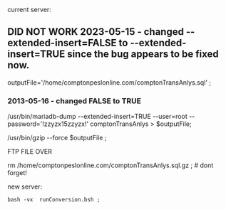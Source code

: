 
current server:

##   DID NOT WORK 2023-05-15 - changed --extended-insert=FALSE  to   --extended-insert=TRUE  since the bug appears to be fixed now.

outputFile='/home/comptonpeslonline.com/comptonTransAnlys.sql' ;

###    2013-05-16 - changed FALSE to TRUE
/usr/bin/mariadb-dump --extended-insert=TRUE --user=root --password='!zzyzx15zzyzx!' comptonTransAnlys > $outputFile; 
 
/usr/bin/gzip  --force  $outputFile   ;
     
   FTP FILE OVER
   
   rm   /home/comptonpeslonline.com/comptonTransAnlys.sql.gz   ;   # dont forget!
 
new server:

    bash -vx  runConversion.bsh ;
    
